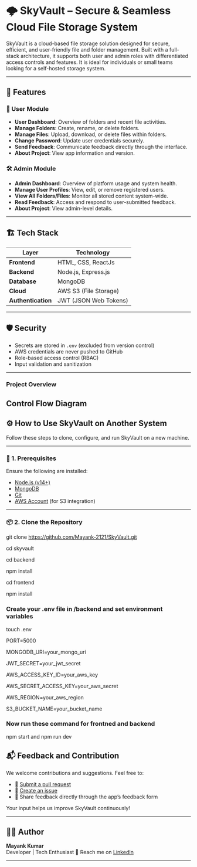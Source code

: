# 🌩️ SkyVault – Secure & Seamless Cloud File Storage System

SkyVault is a cloud-based file storage solution designed for secure, efficient, and user-friendly file and folder management. Built with a full-stack architecture, it supports both user and admin roles with differentiated access controls and features. It is ideal for individuals or small teams looking for a self-hosted storage system.

---

## 🚀 Features

### 🔐 User Module
- **User Dashboard**: Overview of folders and recent file activities.
- **Manage Folders**: Create, rename, or delete folders.
- **Manage Files**: Upload, download, or delete files within folders.
- **Change Password**: Update user credentials securely.
- **Send Feedback**: Communicate feedback directly through the interface.
- **About Project**: View app information and version.

### 🛠 Admin Module
- **Admin Dashboard**: Overview of platform usage and system health.
- **Manage User Profiles**: View, edit, or remove registered users.
- **View All Folders/Files**: Monitor all stored content system-wide.
- **Read Feedback**: Access and respond to user-submitted feedback.
- **About Project**: View admin-level details.

---

## 🏗️ Tech Stack

| Layer        | Technology              |
|--------------|--------------------------|
| **Frontend** | HTML, CSS, ReactJs    |
| **Backend**  | Node.js, Express.js      |
| **Database** | MongoDB                  |
| **Cloud**    | AWS S3 (File Storage)    |
| **Authentication** | JWT (JSON Web Tokens) |

---

## 🛡️ Security

- Secrets are stored in `.env` (excluded from version control)
- AWS credentials are never pushed to GitHub
- Role-based access control (RBAC)
- Input validation and sanitization

---

### Project Overview

## Control Flow Diagram
<!-- <img width="860" height="1000" alt="image" src="https://github.com/user-attachments/assets/be5b14b5-b031-4ed7-9c2a-f5ca16ca168c" /><br><br>
<img width="860" height="510" alt="image" src="https://github.com/user-attachments/assets/364ae9c8-545f-497e-a014-3ea13cf26d71" /><br><br>
<img width="860" height="510" alt="image" src="https://github.com/user-attachments/assets/bcbcd880-9dac-4485-bb30-edc93e1a85ae" /><br><br>
<img width="860" height="510" alt="image" src="https://github.com/user-attachments/assets/74fa9ffe-95a4-4fa8-b5ae-ede947d0d2e2" /><br><br>
<img width="860" height="510" alt="image" src="https://github.com/user-attachments/assets/a8c09646-6f04-46dc-b2a9-ff223e926b37" /><br><br>
<img width="860" height="510" alt="image" src="https://github.com/user-attachments/assets/21f88c1a-3c5e-4068-9c73-cb4234f26489" /><br><br>
<img width="860" height="510" alt="image" src="https://github.com/user-attachments/assets/f17a50d3-f4b4-479b-b114-f932c09a12f3" /><br><br>
<img width="860" height="510" alt="image" src="https://github.com/user-attachments/assets/d4f2b7eb-b28c-4572-ad50-b553a81670bb" /><br><br>
<img width="860" height="510" alt="image" src="https://github.com/user-attachments/assets/5d1315b6-45f3-4152-bd31-60dec70a5b4f" /><br><br>
<img width="860" height="510" alt="image" src="https://github.com/user-attachments/assets/3440c1dc-7983-4b0c-8d50-ccdcf09fe48a" /><br><br>
<img width="860" height="510" alt="image" src="https://github.com/user-attachments/assets/224da63a-928b-4d4b-aaf0-8f38a7bf2ff9" /><br><br>
<img width="860" height="510" alt="image" src="https://github.com/user-attachments/assets/097f44ef-84cd-4bed-afee-09ed59a4cbdc" /><br><br>
<img width="860" height="510" alt="image" src="https://github.com/user-attachments/assets/345e44da-d948-46c2-aa8b-4d3426aa670e" /><br><br>
<img width="860" height="510" alt="image" src="https://github.com/user-attachments/assets/038c83a1-e6bc-4748-abde-460d41dd1cf6" /><br><br>
<img width="860" height="510" alt="image" src="https://github.com/user-attachments/assets/3129c224-3faf-4c1e-9ed7-f9d053527f07" /><br><br> -->

## ⚙️ How to Use SkyVault on Another System

Follow these steps to clone, configure, and run SkyVault on a new machine.

---

### 🧾 1. Prerequisites

Ensure the following are installed:

- [Node.js (v14+)](https://nodejs.org/)
- [MongoDB](https://www.mongodb.com/)
- [Git](https://git-scm.com/)
- [AWS Account](https://aws.amazon.com/) (for S3 integration)

---

### 📦 2. Clone the Repository

git clone https://github.com/Mayank-2121/SkyVault.git

cd skyvault

cd backend

npm install

cd frontend

npm install

### Create your .env file in /backend and set environment variables

touch .env

PORT=5000

MONGODB_URI=your_mongo_uri

JWT_SECRET=your_jwt_secret

AWS_ACCESS_KEY_ID=your_aws_key

AWS_SECRET_ACCESS_KEY=your_aws_secret

AWS_REGION=your_aws_region

S3_BUCKET_NAME=your_bucket_name

### Now run these command for frontned and backend
npm start and npm run dev

## 📬 Feedback and Contribution

We welcome contributions and suggestions. Feel free to:

- 📌 [Submit a pull request](https://github.com/Mayank-2121/SkyVault/pulls)
- 🐞 [Create an issue](https://github.com/Mayank-2121/SkyVault/issues)
- 💬 Share feedback directly through the app’s feedback form

Your input helps us improve SkyVault continuously!

---

## 🧑‍💻 Author

**Mayank Kumar**  
Developer | Tech Enthusiast
📧 Reach me on [LinkedIn](https://linkedin.com/in/mayank-kumar2121)

---
















